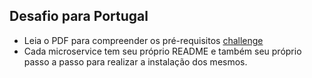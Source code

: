 ## Desafio para Portugal

- Leia o PDF para compreender os pré-requisitos [challenge](https://github.com/muriloalvesdev/challenge-portugal/tree/main/challenge)
- Cada microservice tem seu próprio README e também seu próprio passo a passo para realizar a instalação dos mesmos.
